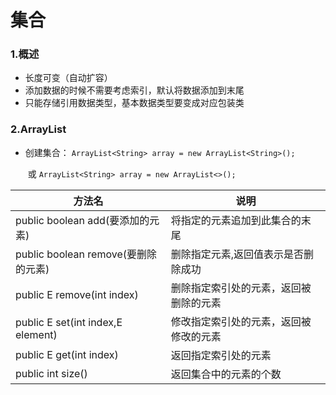 # 集合

### 1.概述

- 长度可变（自动扩容）
- 添加数据的时候不需要考虑索引，默认将数据添加到末尾
- 只能存储引用数据类型，基本数据类型要变成对应包装类

### 2.ArrayList

- 创建集合：
          `ArrayList<String> array = new ArrayList<String>();`

  ​	或 `ArrayList<String> array = new ArrayList<>();`

| 方法名                                | 说明                                   |
| ------------------------------------- | -------------------------------------- |
| public boolean add(要添加的元素)      | 将指定的元素追加到此集合的末尾         |
| public boolean remove(要删除的元素)   | 删除指定元素,返回值表示是否删除成功    |
| public E  remove(int   index)         | 删除指定索引处的元素，返回被删除的元素 |
| public E   set(int index,E   element) | 修改指定索引处的元素，返回被修改的元素 |
| public E   get(int   index)           | 返回指定索引处的元素                   |
| public int   size()                   | 返回集合中的元素的个数                 |